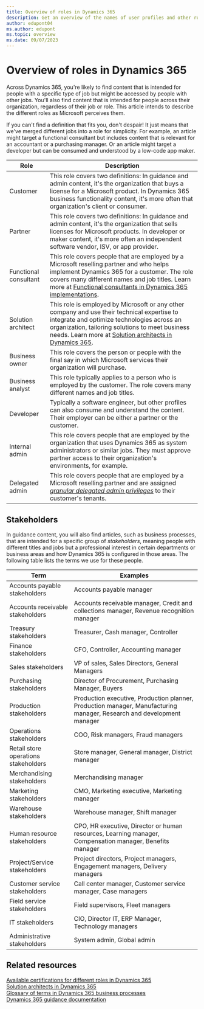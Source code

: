 ```yaml
---
title: Overview of roles in Dynamics 365
description: Get an overview of the names of user profiles and other roles that are often used in content for Dynamics 365.
author: edupont04
ms.author: edupont
ms.topic: overview
ms.date: 09/07/2023
---
```


# Overview of roles in Dynamics 365

Across Dynamics 365, you're likely to find content that is intended for people with a specific type of job but might be accessed by people with other jobs. You'll also find content that is intended for people across their organization, regardless of their job or role. This article intends to describe the different roles as Microsoft perceives them.  

If you can't find a definition that fits you, don't despair! It just means that we've merged different jobs into a role for simplicity. For example, an article might target a functional consultant but includes content that is relevant for an accountant or a purchasing manager. Or an article might target a developer but can be consumed and understood by a low-code app maker.  

| Role | Description |
|---|---|
|Customer|This role covers two definitions: In guidance and admin content, it's the organization that buys a license for a Microsoft product. In Dynamics 365 business functionality content, it's more often that organization's client or consumer.|
|Partner|This role covers two definitions: In guidance and admin content, it's the organization that sells licenses for Microsoft products. In developer or maker content, it's more often an independent software vendor, ISV, or app provider.|
| Functional consultant | This role covers people that are employed by a Microsoft reselling partner and who helps implement Dynamics 365 for a customer. The role covers many different names and job titles. Learn more at [Functional consultants in Dynamics 365 implementations](functional-consultant.md).|
|Solution architect|This role is employed by Microsoft or any other company and use their technical expertise to integrate and optimize technologies across an organization, tailoring solutions to meet business needs. Learn more at [Solution architects in Dynamics 365](solution-architect.md).|
|Business owner|This role covers the person or people with the final say in which Microsoft services their organization will purchase.|
| Business analyst | This role typically applies to a person who is employed by the customer. The role covers many different names and job titles. |
| Developer | Typically a software engineer, but other profiles can also consume and understand the content. Their employer can be either a partner or the customer. |
|Internal admin|This role covers people that are employed by the organization that uses Dynamics 365 as system administrators or similar jobs. They must approve partner access to their organization's environments, for example.|
|Delegated admin|This role covers people that are employed by a Microsoft reselling partner and are assigned *[granular delegated admin privileges](/partner-center/gdap-introduction)* to their customer's tenants.|

## Stakeholders

In guidance content, you will also find articles, such as business processes, that are intended for a specific group of *stakeholders*, meaning people with different titles and jobs but a professional interest in certain departments or business areas and how Dynamics 365 is configured in those areas. The following table lists the terms we use for these people.

| Term| Examples |
|---|---|
| Accounts payable stakeholders | Accounts payable manager |
| Accounts receivable stakeholders | Accounts receivable manager, Credit and collections manager, Revenue recognition manager |
| Treasury stakeholders | Treasurer, Cash manager, Controller |
| Finance stakeholders | CFO, Controller, Accounting manager |
| Sales stakeholders | VP of sales, Sales Directors, General Managers |
| Purchasing stakeholders | Director of Procurement, Purchasing Manager, Buyers |
| Production stakeholders | Production executive, Production planner, Production manager, Manufacturing manager, Research and development manager |
| Operations stakeholders | COO, Risk managers, Fraud managers |
| Retail store operations stakeholders | Store manager, General manager, District manager |
| Merchandising stakeholders | Merchandising manager |
| Marketing stakeholders | CMO, Marketing executive, Marketing manager |
| Warehouse stakeholders | Warehouse manager, Shift manager |
| Human resource stakeholders | CPO, HR executive, Director or human resources, Learning manager, Compensation manager, Benefits manager |
| Project/Service stakeholders | Project directors, Project managers, Engagement managers, Delivery managers |
| Customer service stakeholders | Call center manager, Customer service manager, Case managers |
| Field service stakeholders | Field supervisors, Fleet managers |
| IT stakeholders | CIO, Director IT, ERP Manager, Technology managers |
| Administrative stakeholders | System admin, Global admin |

## Related resources

[Available certifications for different roles in Dynamics 365](certifications.md)  
[Solution architects in Dynamics 365](solution-architect.md)  
[Glossary of terms in Dynamics 365 business processes](../business-processes/glossary.md)  
[Dynamics 365 guidance documentation](../index.yml)  
